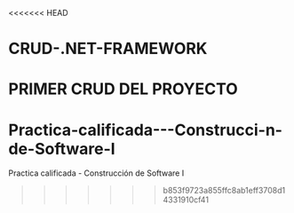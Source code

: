 <<<<<<< HEAD
# CRUD-.NET-FRAMEWORK
PRIMER CRUD DEL PROYECTO
=======
# Practica-calificada---Construcci-n-de-Software-I
Practica calificada - Construcción de Software I
>>>>>>> b853f9723a855ffc8ab1eff3708d14331910cf41
